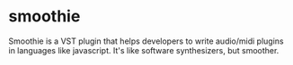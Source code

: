 # smoothie

Smoothie is a VST plugin that helps developers to write audio/midi plugins in languages like javascript. It's like software synthesizers, but smoother.
